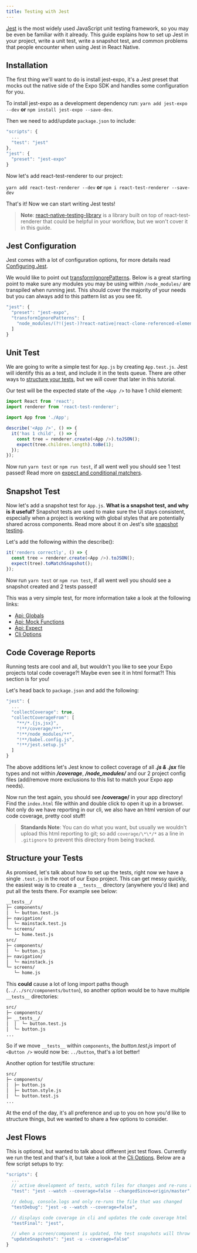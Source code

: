 ```yaml
---
title: Testing with Jest
---
```


[Jest](https://jestjs.io) is the most widely used JavaScript unit testing framework, so you may be even be familiar with it already. This guide explains how to set up Jest in your project, write a unit test, write a snapshot test, and common problems that people encounter when using Jest in React Native.

## Installation

The first thing we'll want to do is install jest-expo, it's a Jest preset that mocks out the native side of the Expo SDK and handles some configuration for you.

To install jest-expo as a development dependency run: `yarn add jest-expo --dev` **or** `npm install jest-expo --save-dev`.

Then we need to add/update `package.json` to include:

```js
"scripts": {
  ...
  "test": "jest"
},
"jest": {
  "preset": "jest-expo"
}
```

Now let's add react-test-renderer to our project:

`yarn add react-test-renderer --dev` **or** `npm i react-test-renderer --save-dev`

That's it! Now we can start writing Jest tests!

> **Note**: [react-native-testing-library](https://github.com/callstack/react-native-testing-library) is a library built on top of react-test-renderer that could be helpful in your workflow, but we won't cover it in this guide.

## Jest Configuration

Jest comes with a lot of configuration options, for more details read [Configuring Jest](https://jestjs.io/docs/en/configuration.html).

We would like to point out [transformIgnorePatterns](https://jestjs.io/docs/en/configuration.html#transformignorepatterns-array-string). Below is a great starting point to make sure any modules you may be using within `/node_modules/` are transpiled when running jest. This should cover the majority of your needs but you can always add to this pattern list as you see fit.

```js
"jest": {
  "preset": "jest-expo",
  "transformIgnorePatterns": [
    "node_modules/(?!(jest-)?react-native|react-clone-referenced-element|@react-native-community|expo(nent)?|@expo(nent)?/.*|react-navigation|@react-navigation/.*|@unimodules/.*|sentry-expo|native-base)"
  ]
}
```

## Unit Test

We are going to write a simple test for `App.js` by creating `App.test.js`. Jest will identify this as a test, and include it in the tests queue. There are other ways to [structure your tests](#structure-your-tests), but we will cover that later in this tutorial.

Our test will be the expected state of the `<App />` to have 1 child element:

```js
import React from 'react';
import renderer from 'react-test-renderer';

import App from './App';

describe('<App />', () => {
  it('has 1 child', () => {
    const tree = renderer.create(<App />).toJSON();
    expect(tree.children.length).toBe(1);
  });
});
```

Now run `yarn test` or `npm run test`, if all went well you should see 1 test passed! Read more on [expect and conditional matchers](https://jestjs.io/docs/en/expect).

## Snapshot Test

Now let's add a snapshot test for `App.js`. **What is a snapshot test, and why is it useful?** Snapshot tests are used to make sure the UI stays consistent, especially when a project is working with global styles that are potentially shared across components. Read more about it on Jest's site [snapshot testing](https://jestjs.io/docs/en/snapshot-testing).

Let's add the following within the describe():

```js
it('renders correctly', () => {
  const tree = renderer.create(<App />).toJSON();
  expect(tree).toMatchSnapshot();
});
```

Now run `yarn test` or `npm run test`, if all went well you should see a snapshot created and 2 tests passed!

This was a very simple test, for more information take a look at the following links:

- [Api: Globals](https://jestjs.io/docs/en/api)
- [Api: Mock Functions](https://jestjs.io/docs/en/mock-function-api)
- [Api: Expect](https://jestjs.io/docs/en/expect)
- [Cli Options](https://jestjs.io/docs/en/cli)

## Code Coverage Reports

Running tests are cool and all, but wouldn't you like to see your Expo projects total code coverage?! Maybe even see it in html format?! This section is for you!

Let's head back to `package.json` and add the following:

```js
"jest": {
  ...
  "collectCoverage": true,
  "collectCoverageFrom": [
    "**/*.{js,jsx}",
    "!**/coverage/**",
    "!**/node_modules/**",
    "!**/babel.config.js",
    "!**/jest.setup.js"
  ]
}
```

The above additions let's Jest know to collect coverage of all **_.js & .jsx_** file types and not within **_/coverage_**, **_/node_modules/_** and our 2 project config files (add/remove more exclusions to this list to match your Expo app needs).

Now run the test again, you should see **/coverage/** in your app directory! Find the `index.html` file within and double click to open it up in a browser. Not only do we have reporting in our cli, we also have an html version of our code coverage, pretty cool stuff!

> **Standards Note**: You can do what you want, but usually we wouldn't upload this html reporting to git; so add `coverage/\*\*/*` as a line in `.gitignore` to prevent this directory from being tracked.

## Structure your Tests

As promised, let's talk about how to set up the tests, right now we have a single `.test.js` in the root of our Expo project. This can get messy quickly, the easiest way is to create a `__tests__` directory (anywhere you'd like) and put all the tests there. For example see below:

```sh
__tests__/
├─ components/
│  └─ button.test.js
├─ navigation/
│  └─ mainstack.test.js
└─ screens/
   └─ home.test.js
src/
├─ components/
│  └─ button.js
├─ navigation/
│  └─ mainstack.js
└─ screens/
   └─ home.js
```

This **could** cause a lot of long import paths though (`../../src/components/button`), so another option would be to have multiple `__tests__` directories:

```sh
src/
├─ components/
├─ __tests__/
│  │  └─ button.test.js
│  └─ button.js
...
```

So if we move `__tests__` within `components`, the _button.test.js_ import of `<Button />` would now be: `../button`, that's a lot better!

Another option for test/file structure:

```sh
src/
├─ components/
│  ├─ button.js
│  ├─ button.style.js
│  └─ button.test.js
...
```

At the end of the day, it's all preference and up to you on how you'd like to structure things, but we wanted to share a few options to consider.

## Jest Flows

This is optional, but wanted to talk about different jest test flows. Currently we run the test and that's it, but take a look at the [Cli Options](https://jestjs.io/docs/en/cli). Below are a few script setups to try:

```js
"scripts": {
  ...
  // active development of tests, watch files for changes and re-runs all tests
  "test": "jest --watch --coverage=false --changedSince=origin/master",

  // debug, console.logs and only re-runs the file that was changed
  "testDebug": "jest -o --watch --coverage=false",

  // displays code coverage in cli and updates the code coverage html
  "testFinal": "jest",

  // when a screen/component is updated, the test snapshots will throw an error, this updates them
  "updateSnapshots": "jest -u --coverage=false"
}
```
